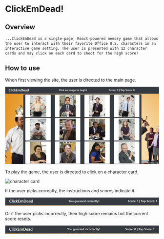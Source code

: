 # ClickEmDead!
## Overview
    ...ClickEmDead is a single-page, React-powered memory game that allows the user to interact with their favorite Office U.S. characters in an interactive game setting. The user is presented with 12 character cards and may click on each card to shoot for the high score!
## How to use

When first viewing the site, the user is directed to the main page.

![homepage](/assets/images/Home.jpg)

To play the game, the user is directed to click on a character card.

![character card]("/assets/images/card.jpg)

If the user picks correctly, the instructions and scores indicate it.

![correct guess](/assets/images/correct.jpg)

Or if the user picks incorrectly, their high score remains but the current score resets.

![incorrect guess](/assets/images/incorrect.jpg)
